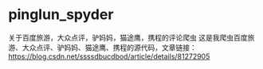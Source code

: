 # pinglun_spyder
关于百度旅游，大众点评，驴妈妈，猫途鹰，携程的评论爬虫
这是我爬虫百度旅游、大众点评、驴妈妈、猫途鹰、携程的源代码，文章链接：https://blog.csdn.net/ssssdbucdbod/article/details/81272905


